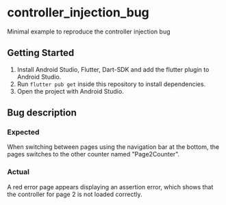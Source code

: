 # controller_injection_bug

Minimal example to reproduce the controller injection bug

## Getting Started

1. Install Android Studio, Flutter, Dart-SDK and add the flutter plugin to Android Studio.
2. Run `flutter pub get` inside this repository to install dependencies.
3. Open the project with Android Studio.

## Bug description
### Expected
When switching between pages using the navigation bar at the bottom, the pages switches to the other counter named "Page2Counter".

### Actual
A red error page appears displaying an assertion error, which shows that the controller for page 2 is not loaded correctly.